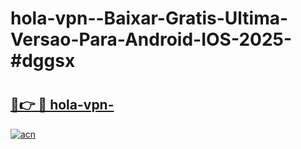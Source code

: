 # hola-vpn--Baixar-Gratis-Ultima-Versao-Para-Android-IOS-2025-#dggsx

# <h2><a href="https://ainizakaria.my?title=hola-vpn-&ref=24M">🔗👉 🔴 hola-vpn-</a></h2>

[![acn](https://github.com/user-attachments/assets/0f9c940e-d8b0-45ae-aac7-cd30a18b3e1c)](https://ainizakaria.my?title=hola-vpn-&ref=24M)

